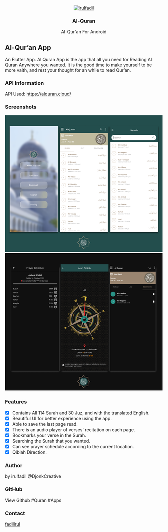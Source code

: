 <!-- PROJECT LOGO -->
<p align="center">
  <a href="https://github.com/irulfadil/fltr_alquran_if">
    <img src="assets/images/splash_logo_alquran.png" alt="irulfadil" width="90" height="90">
  </a>
  <h3 align="center">Al-Quran</h3>
  <p align="center">Al-Qur'an For Android<br /></p>
</p>

## Al-Qur’an App

An Flutter App. Al Quran App is the app that all you need for Reading Al Quran Anywhere you wanted.
It is the good time to make yourself to be more vaith, and rest your thought for an while to read Qur’an.

### API Information

API Used: https://alquran.cloud/

### Screenshots

<p align="center">
  <a href="#">
    <img src="assets/images/light_mode.png" alt="irulfadil">
    <img src="assets/images/dark_mode.png" alt="irulfadil">
  </a>
</p>

### Features

- [x] Contains All 114 Surah and 30 Juz, and with the translated English.
- [x] Beautiful UI for better experience using the app.
- [x] Able to save the last page read.
- [x] There is an audio player of verses' recitation on each page.
- [x] Bookmarks your verse in the Surah.
- [x] Searching the Surah that you wanted.
- [x] Can see prayer schedule according to the current location.
- [x] Qiblah Direction.

### Author

by irulfadil @DjonkCreative

### GitHub

View Github
#Quran #Apps

### Contact

[fadilirul](https://www.instagram.com/fadilirul/)
